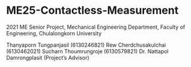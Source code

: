 # ME25-Contactless-Measurement
2021 ME Senior Project, Mechanical Engineering Department, Faculty of Engineering, Chulalongkorn University

Thanyaporn Tungpanjasil (6130246821) 
Rew Cherdchusakulchai (6130462021) 
Sucharn Thoumrungroje (6130579821) 
Dr. Nattapol Damrongplasit (Project’s Advisor)
